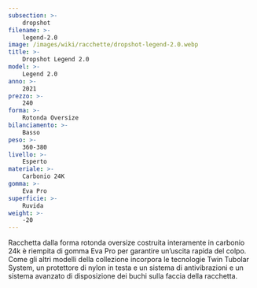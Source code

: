 ```yaml
---
subsection: >-
    dropshot
filename: >-
    legend-2.0
image: /images/wiki/racchette/dropshot-legend-2.0.webp
title: >-
    Dropshot Legend 2.0
model: >-
    Legend 2.0
anno: >-
    2021
prezzo: >-
    240
forma: >-
    Rotonda Oversize
bilanciamento: >-
    Basso
peso: >-
    360-380
livello: >-
    Esperto
materiale: >-
    Carbonio 24K
gomma: >-
    Eva Pro
superficie: >-
    Ruvida
weight: >-
    -20
---
```

Racchetta dalla forma rotonda oversize costruita interamente in carbonio 24k è riempita di gomma Eva Pro per garantire un’uscita rapida del colpo. Come gli altri modelli della collezione incorpora le tecnologie Twin Tubolar System, un protettore di nylon in testa e un sistema di antivibrazioni e un sistema avanzato di disposizione dei buchi sulla faccia della racchetta.